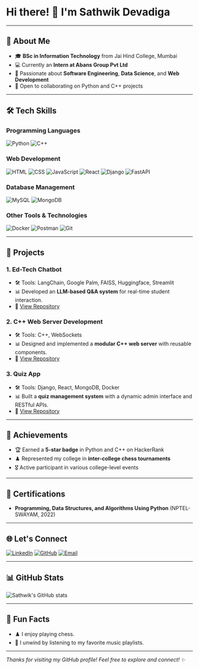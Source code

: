 # Hi there! 👋 I'm **Sathwik Devadiga**

---

## 🌟 About Me

- 🎓 **BSc in Information Technology** from Jai Hind College, Mumbai 
- 💻 Currently an **Intern at Abans Group Pvt Ltd**
- 🌱 Passionate about **Software Engineering**, **Data Science**, and **Web Development**
- 🤝 Open to collaborating on Python and C++ projects

---

## 🛠️ Tech Skills

### **Programming Languages**
![Python](https://img.shields.io/badge/Python-3776AB?style=for-the-badge&logo=python&logoColor=white)
![C++](https://img.shields.io/badge/C++-00599C?style=for-the-badge&logo=cplusplus&logoColor=white)

### **Web Development**
![HTML](https://img.shields.io/badge/HTML5-E34F26?style=for-the-badge&logo=html5&logoColor=white)
![CSS](https://img.shields.io/badge/CSS3-1572B6?style=for-the-badge&logo=css3&logoColor=white)
![JavaScript](https://img.shields.io/badge/JavaScript-F7DF1E?style=for-the-badge&logo=javascript&logoColor=black)
![React](https://img.shields.io/badge/React-61DAFB?style=for-the-badge&logo=react&logoColor=black)
![Django](https://img.shields.io/badge/Django-092E20?style=for-the-badge&logo=django&logoColor=white)
![FastAPI](https://img.shields.io/badge/FastAPI-009688?style=for-the-badge&logo=fastapi&logoColor=white)

### **Database Management**
![MySQL](https://img.shields.io/badge/MySQL-4479A1?style=for-the-badge&logo=mysql&logoColor=white)
![MongoDB](https://img.shields.io/badge/MongoDB-47A248?style=for-the-badge&logo=mongodb&logoColor=white)

### **Other Tools & Technologies**
![Docker](https://img.shields.io/badge/Docker-2496ED?style=for-the-badge&logo=docker&logoColor=white)
![Postman](https://img.shields.io/badge/Postman-FF6C37?style=for-the-badge&logo=postman&logoColor=white)
![Git](https://img.shields.io/badge/Git-F05032?style=for-the-badge&logo=git&logoColor=white)

---

## 📂 Projects

### **1. Ed-Tech Chatbot**
- 🛠️ Tools: LangChain, Google Palm, FAISS, Huggingface, Streamlit
- 📊 Developed an **LLM-based Q&A system** for real-time student interaction.
- 🚀 [View Repository](https://github.com/SathwikDevadiga/ed-tech-chatbot)

### **2. C++ Web Server Development**
- 🛠️ Tools: C++, WebSockets
- 📊 Designed and implemented a **modular C++ web server** with reusable components.
- 🚀 [View Repository](https://github.com/SathwikDevadiga/cpp-web-server)

### **3. Quiz App**
- 🛠️ Tools: Django, React, MongoDB, Docker
- 📊 Built a **quiz management system** with a dynamic admin interface and RESTful APIs.
- 🚀 [View Repository](https://github.com/SathwikDevadiga/quiz-app)

---

## 🏅 Achievements

- 🏆 Earned a **5-star badge** in Python and C++ on HackerRank
- ♟️ Represented my college in **inter-college chess tournaments**
- 🎖️ Active participant in various college-level events

---

## 📜 Certifications

- **Programming, Data Structures, and Algorithms Using Python** (NPTEL-SWAYAM, 2022)

---

## 🌐 Let's Connect

[![LinkedIn](https://img.shields.io/badge/LinkedIn-0A66C2?style=for-the-badge&logo=linkedin&logoColor=white)](https://www.linkedin.com/in/sathwik-devadiga)
[![GitHub](https://img.shields.io/badge/GitHub-181717?style=for-the-badge&logo=github&logoColor=white)](https://github.com/SathwikDevadiga)
[![Email](https://img.shields.io/badge/Email-EA4335?style=for-the-badge&logo=gmail&logoColor=white)](mailto:devadiga.sathwik81544@gmail.com)

---

## 📊 GitHub Stats

![Sathwik's GitHub stats](https://github-readme-stats.vercel.app/api?username=SathwikDevadiga&show_icons=true&theme=radical)



---

## 🎯 Fun Facts

- ♟️ I enjoy playing chess.
- 🎵 I unwind by listening to my favorite music playlists.

---

_Thanks for visiting my GitHub profile! Feel free to explore and connect! ✨_
